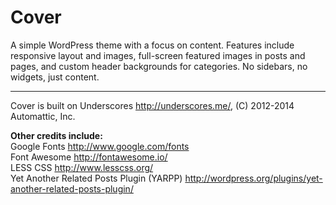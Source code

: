 Cover
===

A simple WordPress theme with a focus on content. Features include responsive layout and images, 
full-screen featured images in posts and pages, and custom header backgrounds for categories. 
No sidebars, no widgets, just content.

----

Cover is built on Underscores http://underscores.me/, (C) 2012-2014 Automattic, Inc.

**Other credits include:**  
Google Fonts http://www.google.com/fonts  
Font Awesome http://fontawesome.io/  
LESS CSS http://www.lesscss.org/  
Yet Another Related Posts Plugin (YARPP) http://wordpress.org/plugins/yet-another-related-posts-plugin/